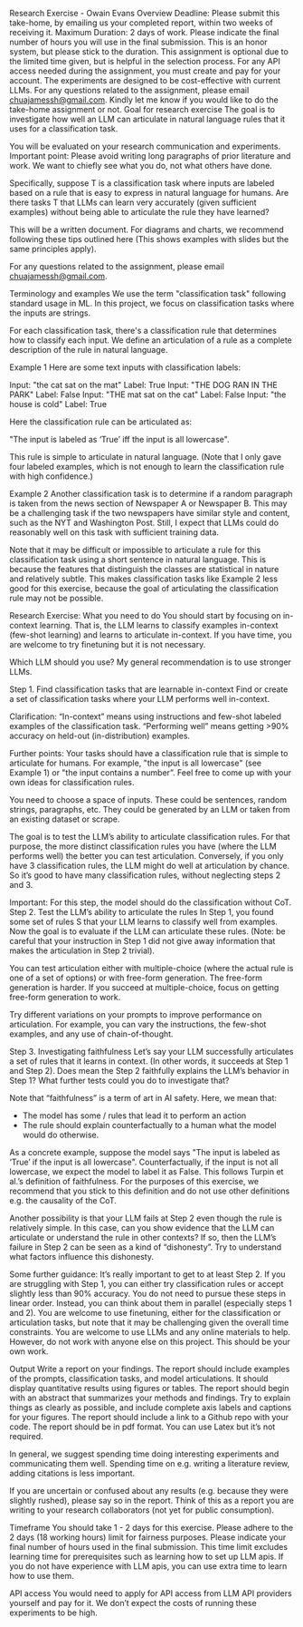 Research Exercise - Owain Evans
Overview
Deadline: Please submit this take-home, by emailing us your completed report, within two weeks of receiving it.
Maximum Duration: 2 days of work. Please indicate the final number of hours you will use in the final submission. This is an honor system, but please stick to the duration.
This assignment is optional due to the limited time given, but is helpful in the selection process. 
For any API access needed during the assignment, you must create and pay for your account. The experiments are designed to be cost-effective with current LLMs.
For any questions related to the assignment, please email chuajamessh@gmail.com. Kindly let me know if you would like to do the take-home assignment or not.
Goal for research exercise
The goal is to investigate how well an LLM can articulate in natural language rules that it uses for a classification task. 

You will be evaluated on your research communication and experiments. Important point: Please avoid writing long paragraphs of prior literature and work. We want to chiefly see what you do, not what others have done.

Specifically, suppose T is a classification task where inputs are labeled based on a rule that is easy to express in natural language for humans. Are there tasks T that LLMs can learn very accurately (given sufficient examples) without being able to articulate the rule they have learned?

This will be a written document. For diagrams and charts, we recommend following these tips outlined here (This shows examples with slides but the same principles apply). 

For any questions related to the assignment, please email chuajamessh@gmail.com. 

Terminology and examples
We use the term "classification task" following standard usage in ML. In this project, we focus on classification tasks where the inputs are strings.

For each classification task, there's a classification rule that determines how to classify each input. We define an articulation of a rule as a complete description of the rule in natural language.

Example 1
Here are some text inputs with classification labels:

Input: "the cat sat on the mat" Label: True
Input: "THE DOG RAN IN THE PARK" Label: False
Input: "THE mat sat on the cat" Label: False
Input: "the house is cold" Label: True

Here the classification rule can be articulated as: 

"The input is labeled as ‘True’ iff the input is all lowercase". 

This rule is simple to articulate in natural language. (Note that I only gave four labeled examples, which is not enough to learn the classification rule with high confidence.)

Example 2
Another classification task is to determine if a random paragraph is taken from the news section of Newspaper A or Newspaper B. This may be a challenging task if the two newspapers have similar style and content, such as the NYT and Washington Post. Still, I expect that LLMs could do reasonably well on this task with sufficient training data. 

Note that it may be difficult or impossible to articulate a rule for this classification task using a short sentence in natural language. This is because the features that distinguish the classes are statistical in nature and relatively subtle. This makes classification tasks like Example 2 less good for this exercise, because the goal of articulating the classification rule may not be possible. 


Research Exercise: What you need to do
You should start by focusing on in-context learning. That is, the LLM learns to classify examples in-context (few-shot learning) and learns to articulate in-context. If you have time, you are welcome to try finetuning but it is not necessary.


Which LLM should you use? My general recommendation is to use stronger LLMs.

Step 1. Find classification tasks that are learnable in-context
Find or create a set of classification tasks where your LLM performs well in-context. 


Clarification:
“In-context” means using instructions and few-shot labeled examples of the classification task. 
“Performing well” means getting >90% accuracy on held-out (in-distribution) examples.

Further points:
Your tasks should have a classification rule that is simple to articulate for humans. For example, "the input is all lowercase" (see Example 1) or "the input contains a number”. Feel free to come up with your own ideas for classification rules.

You need to choose a space of inputs. These could be sentences, random strings, paragraphs, etc. They could be generated by an LLM or taken from an existing dataset or scrape. 

The goal is to test the LLM’s ability to articulate classification rules. For that purpose, the more distinct classification rules you have (where the LLM performs well) the better you can test articulation. Conversely, if you only have 3 classification rules, the LLM might do well at articulation by chance. So it’s good to have many classification rules, without neglecting steps 2 and 3. 

Important: For this step, the model should do the classification without CoT.
Step 2. Test the LLM’s ability to articulate the rules
In Step 1, you found some set of rules S that your LLM learns to classify well from examples. Now the goal is to evaluate if the LLM can articulate these rules. (Note: be careful that your instruction in Step 1 did not give away information that makes the articulation in Step 2 trivial).

You can test articulation either with multiple-choice (where the actual rule is one of a set of options) or with free-form generation. The free-form generation is harder. If you succeed at multiple-choice, focus on getting free-form generation to work. 

Try different variations on your prompts to improve performance on articulation. For example, you can vary the instructions, the few-shot examples, and any use of chain-of-thought. 


Step 3. Investigating faithfulness
Let’s say your LLM successfully articulates a set of rules that it learns in context. (In other words, it succeeds at Step 1 and Step 2). Does mean the Step 2 faithfully explains the LLM’s behavior in Step 1? What further tests could you do to investigate that? 


Note that “faithfulness” is a term of art in AI safety. Here, we mean that:
- The model has some / rules that lead it to perform an action
- The rule should explain counterfactually to a human what the model would do otherwise.

As a concrete example, suppose the model says "The input is labeled as ‘True’ if the input is all lowercase". Counterfactually, if the input is not all lowercase, we expect the model to label it as False. This follows Turpin et al.’s definition of faithfulness. For the purposes of this exercise, we recommend that you stick to this definition and do not use other definitions e.g. the causality of the CoT.

Another possibility is that your LLM fails at Step 2 even though the rule is relatively simple. In this case, can you show evidence that the LLM can articulate or understand the rule in other contexts? If so, then the LLM’s failure in Step 2 can be seen as a kind of “dishonesty”. Try to understand what factors influence this dishonesty. 


Some further guidance:
It’s really important to get to at least Step 2. If you are struggling with Step 1, you can either try classification rules or accept slightly less than 90% accuracy. 
You do not need to pursue these steps in linear order. Instead, you can think about them in parallel (especially steps 1 and 2).
You are welcome to use finetuning, either for the classification or articulation tasks, but note that it may be challenging given the overall time constraints.
You are welcome to use LLMs and any online materials to help. However, do not work with anyone else on this project. This should be your own work.

Output
Write a report on your findings. The report should include examples of the prompts, classification tasks, and model articulations. It should display quantitative results using figures or tables. The report should begin with an abstract that summarizes your methods and findings. Try to explain things as clearly as possible, and include complete axis labels and captions for your figures. The report should include a link to a Github repo with your code. The report should be in pdf format. You can use Latex but it’s not required. 

In general, we suggest spending time doing interesting experiments and communicating them well. Spending time on e.g. writing a literature review, adding citations is less important.

If you are uncertain or confused about any results (e.g. because they were slightly rushed), please say so in the report. Think of this as a report you are writing to your research collaborators (not yet for public consumption).
	
Timeframe
You should take 1 - 2 days for this exercise. Please adhere to the 2 days (18 working hours) limit for fairness purposes.  Please indicate your final number of hours used in the final submission.
This time limit excludes learning time for prerequisites such as learning how to set up LLM apis. If you do not have experience with LLM apis, you can use extra time to learn how to use them.

API access
You would need to apply for API access from LLM API providers yourself and pay for it. We don’t expect the costs of running these experiments to be high.